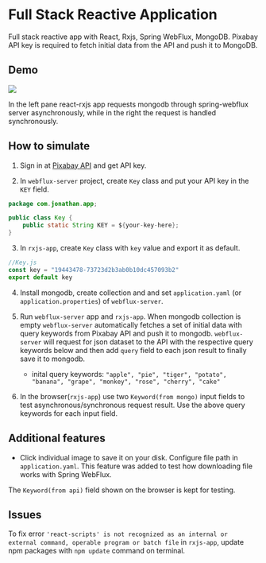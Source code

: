 # Full Stack Reactive Application
Full stack reactive app with React, Rxjs, Spring WebFlux, MongoDB. Pixabay API key is required to fetch initial data from the API and push it to MongoDB.

## Demo

<div>
	<img src="https://github.com/ferrarijh/full-stack-reactive/blob/master/demo/demo.gif">
</div>

In the left pane react-rxjs app requests mongodb through spring-webflux server  asynchronously, while in the right the request is handled synchronously.

## How to simulate

1. Sign in at [Pixabay API](https://pixabay.com/service/about/api/) and get API key. 

2. In `webflux-server` project, create `Key` class and put your API key in the `KEY` field.
```java
package com.jonathan.app;

public class Key {
    public static String KEY = ${your-key-here};
}
```

3. In `rxjs-app`, create `Key` class with `key` value and export it as default.
```javascript
//Key.js
const key = "19443478-73723d2b3ab0b10dc457093b2"
export default key
```

4. Install mongodb, create collection and and set `application.yaml` (or `application.properties`) of `webflux-server`.

5. Run `webflux-server` app and `rxjs-app`. When mongodb collection is empty `webflux-server` automatically fetches a set of initial data with query keywords from Pixabay API and push it to mongodb. `webflux-server` will request for json dataset to the API with the respective query keywords below and then add `query` field to each json result to finally save it to mongodb.
   - inital query keywords:
`"apple", "pie", "tiger", "potato", "banana", "grape", "monkey", "rose", "cherry", "cake"`

6. In the browser(`rxjs-app`) use two `Keyword(from mongo)` input fields to test asynchronous/synchronous request result. Use the above query keywords for each input field.

## Additional features

- Click individual image to save it on your disk. Configure file path in `application.yaml`. This feature was added to test how downloading file works with Spring WebFlux.

The `Keyword(from api)` field shown on the browser is kept for testing.

## Issues

To fix error `'react-scripts' is not recognized as an internal or external command, operable program or batch file` in `rxjs-app`,
update npm packages with `npm update` command on terminal.
